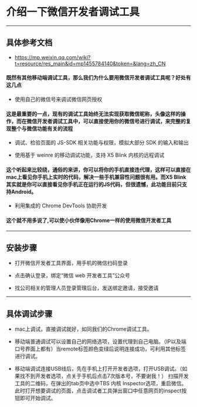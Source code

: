 # 介绍一下微信开发者调试工具
---
## 具体参考文档
* https://mp.weixin.qq.com/wiki?t=resource/res_main&id=mp1455784140&token=&lang=zh_CN

#### 既然有其他移动端调试工具，那么我们为什么要用微信开发者调试工具呢？好处有这几点

* 使用自己的微信号来调试微信网页授权

#### 这是最重要的一点，现有的调试工具始终无法实现获取微信昵称，头像这样的操作，而在微信开发者调试工具中，可以直接使用你的微信号进行调试，来完整的复现整个与微信功能有关的流程

* 调试、检验页面的 JS-SDK 相关功能与权限，模拟大部分 SDK 的输入和输出

* 使用基于 weinre 的移动调试功能，支持 X5 Blink 内核的远程调试

#### 这个听起来比较绕，通俗的来讲，你可以将你的手机直接连代理，这样可以直接在mac上看见你手机上实时的代码，解决一些手机兼容性问题很有用。而X5 Blink其实就是你可以直接看见你手机正在运行的JS代码，但很遗憾，此功能目前只支持Android。

* 利用集成的 Chrome DevTools 协助开发

#### 这个就不用多说了,可以使小伙伴像用Chrome一样的使用微信开发者工具
---

## 安装步骤

* 打开微信开发者工具界面，用手机的微信扫码登录

* 点击确认登录，绑定“微信 web 开发者工具”公众号

* 找公司相关的管理人员登录管理后台，发送绑定邀请，接受邀请

---
## 具体调试步骤

* mac上调试，直接调试就好，如同我们的Chrome调试工具。

* 移动端普通调试可以设置自己的网络选项，设置代理到自己电脑。（IP以及端口号界面上都有）当remote标签颜色变绿后说明连接成功，可利用其他标签进行调试。

* 移动端调试连接USB线后，先在手机上打开开发者选项，打开USB调试。（如果找不到开发者选项，点关于手机后点击7次版本号，不要谢我！）
扫描开发工具的二维码，在弹出的tab页中选中TBS 内核 Inspector选项，重启微信。此时打开想要调试的页面，点击调试者工具弹出窗口中任意网页的inspect按钮即可开始调试。